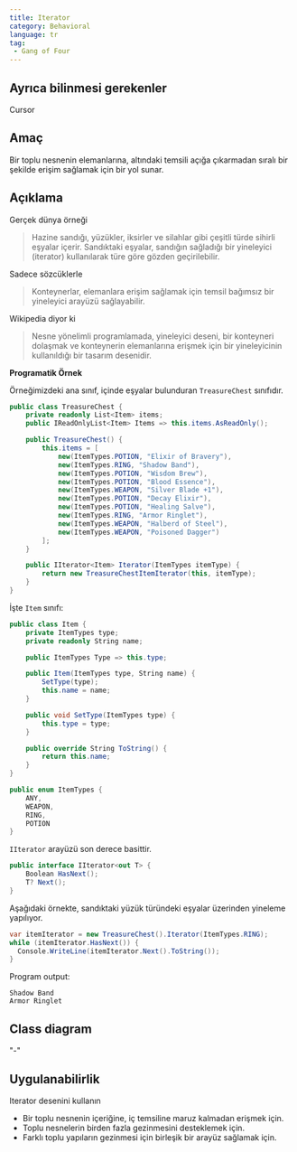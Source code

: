 ```yaml
---
title: Iterator
category: Behavioral
language: tr
tag:
 - Gang of Four
---
```


## Ayrıca bilinmesi gerekenler

Cursor

## Amaç

Bir toplu nesnenin elemanlarına, altındaki temsili açığa çıkarmadan sıralı bir şekilde erişim sağlamak için bir yol sunar.

## Açıklama

Gerçek dünya örneği

> Hazine sandığı, yüzükler, iksirler ve silahlar gibi çeşitli türde sihirli eşyalar içerir. Sandıktaki eşyalar, sandığın sağladığı bir yineleyici (iterator) kullanılarak türe göre gözden geçirilebilir.

Sadece sözcüklerle

> Konteynerlar, elemanlara erişim sağlamak için temsil bağımsız bir yineleyici arayüzü sağlayabilir.

Wikipedia diyor ki

> Nesne yönelimli programlamada, yineleyici deseni, bir konteyneri dolaşmak ve konteynerin elemanlarına erişmek için bir yineleyicinin kullanıldığı bir tasarım desenidir.

**Programatik Örnek**

Örneğimizdeki ana sınıf, içinde eşyalar bulunduran `TreasureChest` sınıfıdır.

```csharp
public class TreasureChest {
    private readonly List<Item> items;
    public IReadOnlyList<Item> Items => this.items.AsReadOnly();

    public TreasureChest() {
        this.items = [
            new(ItemTypes.POTION, "Elixir of Bravery"),
            new(ItemTypes.RING, "Shadow Band"),
            new(ItemTypes.POTION, "Wisdom Brew"),
            new(ItemTypes.POTION, "Blood Essence"),
            new(ItemTypes.WEAPON, "Silver Blade +1"),
            new(ItemTypes.POTION, "Decay Elixir"),
            new(ItemTypes.POTION, "Healing Salve"),
            new(ItemTypes.RING, "Armor Ringlet"),
            new(ItemTypes.WEAPON, "Halberd of Steel"),
            new(ItemTypes.WEAPON, "Poisoned Dagger")
        ];
    }

    public IIterator<Item> Iterator(ItemTypes itemType) {
        return new TreasureChestItemIterator(this, itemType);
    }
}
```

İşte `Item` sınıfı:

```csharp
public class Item {
    private ItemTypes type;
    private readonly String name;

    public ItemTypes Type => this.type;

    public Item(ItemTypes type, String name) {
        SetType(type);
        this.name = name;
    }

    public void SetType(ItemTypes type) {
        this.type = type;
    }

    public override String ToString() {
        return this.name;
    }
}

public enum ItemTypes {
    ANY,
    WEAPON,
    RING,
    POTION
}
```

`IIterator` arayüzü son derece basittir.

```csharp
public interface IIterator<out T> {
    Boolean HasNext();
    T? Next();
}
```

Aşağıdaki örnekte, sandıktaki yüzük türündeki eşyalar üzerinden yineleme yapılıyor.

```csharp
var itemIterator = new TreasureChest().Iterator(ItemTypes.RING);
while (itemIterator.HasNext()) {
  Console.WriteLine(itemIterator.Next().ToString());
}
```

Program output:

```
Shadow Band
Armor Ringlet
```

## Class diagram

"-"

## Uygulanabilirlik

Iterator desenini kullanın

* Bir toplu nesnenin içeriğine, iç temsiline maruz kalmadan erişmek için.
* Toplu nesnelerin birden fazla gezinmesini desteklemek için.
* Farklı toplu yapıların gezinmesi için birleşik bir arayüz sağlamak için.
